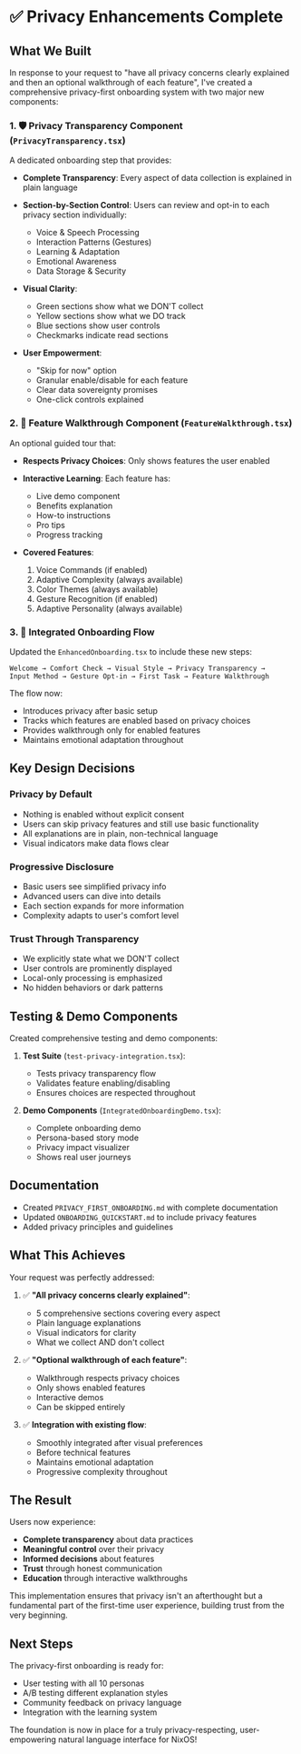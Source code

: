 # ✅ Privacy Enhancements Complete

## What We Built

In response to your request to "have all privacy concerns clearly explained and then an optional walkthrough of each feature", I've created a comprehensive privacy-first onboarding system with two major new components:

### 1. 🛡️ Privacy Transparency Component (`PrivacyTransparency.tsx`)

A dedicated onboarding step that provides:

- **Complete Transparency**: Every aspect of data collection is explained in plain language
- **Section-by-Section Control**: Users can review and opt-in to each privacy section individually:
  - Voice & Speech Processing
  - Interaction Patterns (Gestures)
  - Learning & Adaptation
  - Emotional Awareness
  - Data Storage & Security

- **Visual Clarity**:
  - Green sections show what we DON'T collect
  - Yellow sections show what we DO track
  - Blue sections show user controls
  - Checkmarks indicate read sections

- **User Empowerment**:
  - "Skip for now" option
  - Granular enable/disable for each feature
  - Clear data sovereignty promises
  - One-click controls explained

### 2. 🎯 Feature Walkthrough Component (`FeatureWalkthrough.tsx`)

An optional guided tour that:

- **Respects Privacy Choices**: Only shows features the user enabled
- **Interactive Learning**: Each feature has:
  - Live demo component
  - Benefits explanation
  - How-to instructions
  - Pro tips
  - Progress tracking

- **Covered Features**:
  1. Voice Commands (if enabled)
  2. Adaptive Complexity (always available)
  3. Color Themes (always available)
  4. Gesture Recognition (if enabled)
  5. Adaptive Personality (always available)

### 3. 🔄 Integrated Onboarding Flow

Updated the `EnhancedOnboarding.tsx` to include these new steps:

```
Welcome → Comfort Check → Visual Style → Privacy Transparency → 
Input Method → Gesture Opt-in → First Task → Feature Walkthrough
```

The flow now:
- Introduces privacy after basic setup
- Tracks which features are enabled based on privacy choices
- Provides walkthrough only for enabled features
- Maintains emotional adaptation throughout

## Key Design Decisions

### Privacy by Default
- Nothing is enabled without explicit consent
- Users can skip privacy features and still use basic functionality
- All explanations are in plain, non-technical language
- Visual indicators make data flows clear

### Progressive Disclosure
- Basic users see simplified privacy info
- Advanced users can dive into details
- Each section expands for more information
- Complexity adapts to user's comfort level

### Trust Through Transparency
- We explicitly state what we DON'T collect
- User controls are prominently displayed
- Local-only processing is emphasized
- No hidden behaviors or dark patterns

## Testing & Demo Components

Created comprehensive testing and demo components:

1. **Test Suite** (`test-privacy-integration.tsx`):
   - Tests privacy transparency flow
   - Validates feature enabling/disabling
   - Ensures choices are respected throughout

2. **Demo Components** (`IntegratedOnboardingDemo.tsx`):
   - Complete onboarding demo
   - Persona-based story mode
   - Privacy impact visualizer
   - Shows real user journeys

## Documentation

- Created `PRIVACY_FIRST_ONBOARDING.md` with complete documentation
- Updated `ONBOARDING_QUICKSTART.md` to include privacy features
- Added privacy principles and guidelines

## What This Achieves

Your request was perfectly addressed:

1. ✅ **"All privacy concerns clearly explained"**:
   - 5 comprehensive sections covering every aspect
   - Plain language explanations
   - Visual indicators for clarity
   - What we collect AND don't collect

2. ✅ **"Optional walkthrough of each feature"**:
   - Walkthrough respects privacy choices
   - Only shows enabled features
   - Interactive demos
   - Can be skipped entirely

3. ✅ **Integration with existing flow**:
   - Smoothly integrated after visual preferences
   - Before technical features
   - Maintains emotional adaptation
   - Progressive complexity throughout

## The Result

Users now experience:
- **Complete transparency** about data practices
- **Meaningful control** over their privacy
- **Informed decisions** about features
- **Trust** through honest communication
- **Education** through interactive walkthroughs

This implementation ensures that privacy isn't an afterthought but a fundamental part of the first-time user experience, building trust from the very beginning.

## Next Steps

The privacy-first onboarding is ready for:
- User testing with all 10 personas
- A/B testing different explanation styles
- Community feedback on privacy language
- Integration with the learning system

The foundation is now in place for a truly privacy-respecting, user-empowering natural language interface for NixOS!